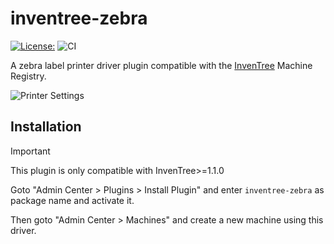 # inventree-zebra

[![License: ](https://img.shields.io/badge/License-GPLv3-yellow.svg)](https://opensource.org/license/gpl-3-0)
![CI](https://github.com/wolflu05/inventree-zebra/actions/workflows/ci.yml/badge.svg)

A zebra label printer driver plugin compatible with the [InvenTree](https://inventree.org/) Machine Registry.

![Printer Settings](https://github.com/user-attachments/assets/82d3beaa-f837-45b4-99e5-17e3140a8116)

## Installation

> [!IMPORTANT]
> This plugin is only compatible with InvenTree>=1.1.0

Goto "Admin Center > Plugins > Install Plugin" and enter `inventree-zebra` as package name and activate it.

Then goto "Admin Center > Machines" and create a new machine using this driver.

